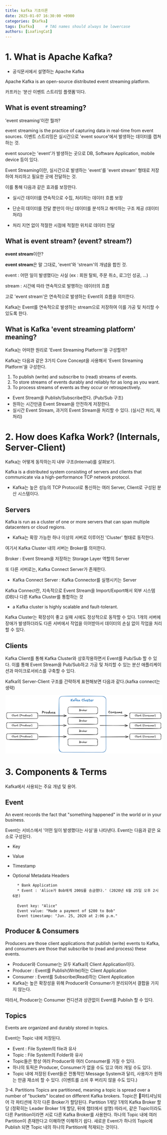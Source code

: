 ```yaml
---
title: kafka 기초이론
date: 2025-01-07 16:30:00 +0900
categories: [Kafka]
tags: [kafka]     # TAG names should always be lowercase
authors: [LoafingCat]
---
```


# 1. What is Apache Kafka?


- 공식문서에서 설명하는 Apache Kafka

Apache Kafka is an open-source distributed event streaming platform.

카프카는 ‘분산 이벤트 스트리밍 플랫폼’이다.
 

## What is event streaming?

'event streaming'이란 뭘까?

event streaming is the practice of capturing data in real-time from event sources.
이벤트 스트리밍은 실시간으로 'event source'에서 발생하는 데이터를 캡쳐하는 것.

event source는 'event'가 발생하는 곳으로 DB, Software Application, mobile device 등이 있다.

Event Streaming이란, 실시간으로 발생하는 'event'를 'event stream' 형태로 저장하여 처리하고 필요한 곳에 전달하는 것.

 

이를 통해 다음과 같은 효과를 보장한다.

- 실시간 데이터를 연속적으로 수집, 처리하는 데이터 흐름 보장

- 단순히 데이터를 전달 뿐만이 아닌 데이터를 분석하고 해석하는 구조 제공 (데이터 처리)

- 처리 지연 없이 적절한 시점에 적절한 위치로 데이터 전달
 

## What is event stream? (event? stream?)

**event stream**이란?

**event stream**은 말 그대로, 'event'와 'stream'의 개념을 합친 것.

event : 어떤 일이 발생했다는 사실 (ex : 회원 탈퇴, 주문 취소, 로그인 성공, ...)

stream : 시간에 따라 연속적으로 발행하는 데이터의 흐름

고로 'event stream'은 연속적으로 발생하는 Event의 흐름을 의미한다.

 

Kafka는 Event를 연속적으로 발생하는 stream으로 저장하여 이를 가공 및 처리할 수 있도록 한다.


## What is Kafka 'event streaming platform' meaning?

Kafka는 어떠한 원리로 'Event Streaming Platform'을 구성할까?

Kafka는 다음과 같은 3가지 Core Concept을 사용해서 'Event Streaming Platform'을 구성한다.

1. To publish (write) and subscribe to (read) streams of events.
2. To store streams of events durably and reliably for as long as you want.
3. To process streams of events as they occur or retrospectively.

- Event Stream을 Publish/Subscribe한다. (Pub/Sub 구조)
- 원하는 시간만큼 Event Stream을 안전하게 저장한다.
- 실시간 Event Stream, 과거의 Event Stream을 처리할 수 있다. (실시간 처리, 재처리)

# 2. How does Kafka Work? (Internals, Server-Client)

Kafka는 어떻게 동작하는지 내부 구조(Internal)를 살펴보기.

Kafka is a distributed system consisting of servers and clients that communicate via a high-performance TCP network protocol.

- Kafka는 높은 성능의 TCP Protocol로 통신하는 여러 Server, Client로 구성된 분산 시스템이다.
 

## Servers

Kafka is run as a cluster of one or more servers that can span multiple datacenters or cloud regions. 

- Kafka는 확장 가능한 하나 이상의 서버로 이루어진 'Cluster' 형태로 동작한다.

여기서 Kafka Cluster 내의 서버는 Broker를 의미한다.

Broker : Event Stream을 저장하는 Storage Layer 역할의 Server
 

또 다른 서버로는, Kafka Connect Server가 존재한다.

- Kafka Connect Server : Kafka Connector를 실행시키는 Server

Kafka Connect란, 지속적으로 Event Stream을 Import/Export해서 외부 시스템(DB)나 다른 Kafka Cluster를 통합하는 것
 

- a Kafka cluster is highly scalable and fault-tolerant.

Kafka Cluster는 확장성이 좋고 실패 시에도 정상적으로 동작할 수 있다.
1개의 서버에 장애가 발생하더라도 다른 서버에서 작업을 이어받아서 데이터의 손실 없이 작업을 처리할 수 있다.
 

## Clients

Kafka Client를 통해 Kafka Cluster와 상호작용하면서 Event를 Pub/Sub 할 수 있다.
이를 통해 Event Stream을 Pub/Sub하고 가공 및 처리할 수 있는 분산 애플리케이션과 마이크로서비스를 구축할 수 있다.
 

Kafka의 Server-Client 구조를 간략하게 표현해보면 다음과 같다.(kafka connect는 생략)

![alt text](image-2.png)

# 3. Components & Terms

Kafka에서 사용되는 주요 개념 및 용어.

## Event

An event records the fact that "something happened" in the world or in your business.

Event는 서비스에서 '어떤 일이 발생했다는 사실'을 나타낸다.
Event는 다음과 같은 요소로 구성된다.

- Key
- Value
- Timestamp
- Optional Metadata Headers

        * Bank Application
        * Event : 'Alice가 Bob에게 200$를 송금했다.' (2020년 6월 25일 오후 2시 6분)

        Event key: "Alice"
        Event value: "Made a payment of $200 to Bob"
        Event timestamp: "Jun. 25, 2020 at 2:06 p.m."

## Producer & Consumers

Producers are those client applications that publish (write) events to Kafka, and consumers are those that subscribe to (read and process) these events.

- Producer와 Consumer는 모두 Kafka의 Client Application이다.
- Producer : Event를 Publish(Write)하는 Client Application
- Consumer : Event를 Subscribe(Read)하는 Client Application
- Kafka는 높은 확장성을 위해 Producer와 Consumer가 분리되어서 결합을 가지지 않는다.

따라서, Producer는 Consumer 컨디션과 상관없이 Event를 Publish 할 수 있다.

## Topics

Events are organized and durably stored in topics.

Event는 Topic 내에 저장된다.

- Event : File System의 file과 유사
- Topic : File System의 Folder와 유사
- Topic들은 항상 여러 Producer와 여러 Consumer를 가질 수 있다.
- 하나의 토픽은 Producer, Consumer가 없을 수도 있고 여러 개일 수도 있다.
- Topic 내에 저장된 Event들은 전통적인 Message System과 달리, 사용자가 원하는 만큼 재소비 할 수 있다. (이벤트를 소비 후 버리지 않을 수도 있다.)

3-4. Partitions
Topics are partitioned, meaning a topic is spread over a number of "buckets" located on different Kafka brokers.
Topic은 파티셔닝되어 각 파티션에 각각 다른 Broker가 할당된다.
Partition 1개당 1개의 Kafka Broker 할당 (정확히는 Leader Broker 1개 할당, 뒤에 챕터에서 설명)
따라서, 같은 Topic이라도 다른 Partition이라면 서로 다른 Kafka Broker를 사용한다.
하나의 Topic 내에 여러 Partition이 존재한다고 이해하면 이해하기 쉽다.
새로운 Event가 하나의 Topic에 Publish 되면 Topic 내의 하나의 Partition에 적재되는 것이다.